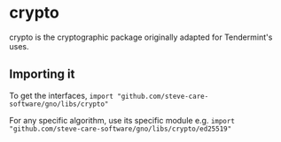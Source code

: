 # crypto

crypto is the cryptographic package originally adapted for Tendermint's uses.

## Importing it

To get the interfaces,
`import "github.com/steve-care-software/gno/libs/crypto"`

For any specific algorithm, use its specific module e.g.
`import "github.com/steve-care-software/gno/libs/crypto/ed25519"`
